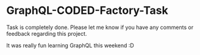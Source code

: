 # GraphQL-CODED-Factory-Task

Task is completely done.
Please let me know if you have any comments or feedback regarding this project.

It was really fun learning GraphQL this weekend :D
